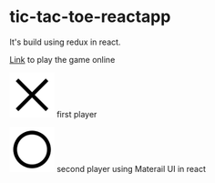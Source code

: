 # tic-tac-toe-reactapp

It's build using redux in react. 


[Link](https://chtictactoegame.netlify.app/) to play the game online

![close](https://github.com/ChaitanyaOfficiel/tic-tac-toe-reactapp/blob/tic-tac-toe-game-in-react/src/img/close.png)
first player

![round](https://github.com/ChaitanyaOfficiel/tic-tac-toe-reactapp/blob/tic-tac-toe-game-in-react/src/img/round.png)
second player
using Materail UI in react
